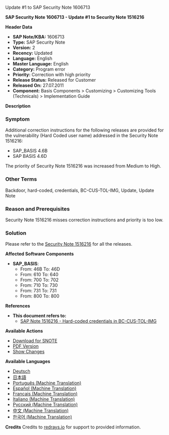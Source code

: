 Update #1 to SAP Security Note 1606713

**SAP Security Note 1606713 - Update #1 to Security Note 1516216**

**Header Data**
- **SAP Note/KBA:** 1606713
- **Type:** SAP Security Note
- **Version:** 2
- **Recency:** Updated
- **Language:** English
- **Master Language:** English
- **Category:** Program error
- **Priority:** Correction with high priority
- **Release Status:** Released for Customer
- **Released On:** 27.07.2011
- **Component:** Basis Components > Customizing > Customizing Tools (Technicals) > Implementation Guide

**Description**

### Symptom
Additional correction instructions for the following releases are provided for the vulnerability (Hard Coded user name) addressed in the Security Note 1516216:
- SAP_BASIS 4.6B
- SAP BASIS 4.6D

The priority of Security Note 1516216 was increased from Medium to High.

### Other Terms
Backdoor, hard-coded, credentials, BC-CUS-TOL-IMG, Update, Update Note

### Reason and Prerequisites
Security Note 1516216 misses correction instructions and priority is too low.

### Solution
Please refer to the [Security Note 1516216](https://me.sap.com/notes/1516216) for all the releases.

**Affected Software Components**
- **SAP_BASIS**:
    - From: 46B To: 46D
    - From: 610 To: 640
    - From: 700 To: 702
    - From: 710 To: 730
    - From: 731 To: 731
    - From: 800 To: 800

**References**
- **This document refers to:**
    - [SAP Note 1516216 - Hard-coded credentials in BC-CUS-TOL-IMG](https://me.sap.com/notes/1516216)

**Available Actions**
- [Download for SNOTE](https://notesdownloads.sap.com/note/0040000017271432017)
- [PDF Version](https://userapps.support.sap.com/sap/support/sfm/notes/print/0001606713?language=en-US&token=A5DA0C25F7C1851A73B0ED4EE2F49FCB)
- [Show Changes](https://me.sap.com/notesLatestChanges/0001606713/E/diff)

**Available Languages**
- [Deutsch](https://me.sap.com/notes/0001606713/D)
- [日本語](https://me.sap.com/notes/0001606713/J)
- [Português (Machine Translation)](https://me.sap.com/notes/0001606713/P)
- [Español (Machine Translation)](https://me.sap.com/notes/0001606713/S)
- [Français (Machine Translation)](https://me.sap.com/notes/0001606713/F)
- [Italiano (Machine Translation)](https://me.sap.com/notes/0001606713/I)
- [Русский (Machine Translation)](https://me.sap.com/notes/0001606713/R)
- [中文 (Machine Translation)](https://me.sap.com/notes/0001606713/1)
- [한국어 (Machine Translation)](https://me.sap.com/notes/0001606713/3)

**Credits**
Credits to [redrays.io](https://redrays.io) for support to provided information.